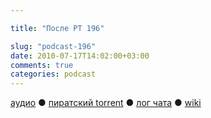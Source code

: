 ```yaml
---

title: "После РТ 196"

slug: "podcast-196"
date: 2010-07-17T14:02:00+03:00
comments: true
categories: podcast
---
```

[аудио](http://cdn.radio-t.com/rt196post.mp3) ● [пиратский torrent](http://pirates.radio-t.com/torrents/rt196post.mp3.torrent) ● [лог чата](http://chat.radio-t.com/logs/radio-t-196.html) ● [wiki](http://wiki.radio-t.com/%D0%9F%D0%BE%D1%81%D0%BB%D0%B5_%D0%A0%D0%A2_196)<audio src="http://cdn.radio-t.com/rt196post.mp3" preload="none">
